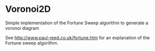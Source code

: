 # Voronoi2D
Simple implementation of the Fortune Sweep algorithm to generate a voronoi diagram

See http://www.paul-reed.co.uk/fortune.htm for an explanation of the Fortune sweep algorithm.
